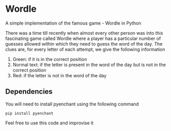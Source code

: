 # Wordle
A simple implementation of the famous game - Wordle in Python

There was a time till recently when almost every other person was into this fascinating game called Wordle where a player has a particular number of guesses allowed within which they need to guess the word of the day. The clues are, for every letter of each attempt, we give the following information

1. Green: if it is in the correct position
2. Normal text: if the letter is present in the word of the day but is not in the correct position
3. Red: if the letter is not in the word of the day

## Dependencies
You will need to install pyenchant using the following command

```pip install pyenchant```

Feel free to use this code and improvise it

